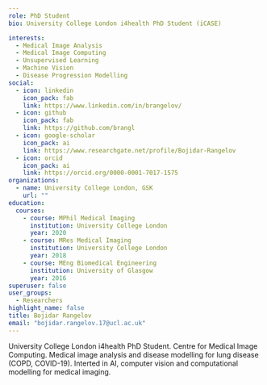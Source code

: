 ```yaml
---
role: PhD Student
bio: University College London i4health PhD Student (iCASE)

interests:
  - Medical Image Analysis
  - Medical Image Computing
  - Unsupervised Learning
  - Machine Vision
  - Disease Progression Modelling
social:
  - icon: linkedin
    icon_pack: fab
    link: https://www.linkedin.com/in/brangelov/
  - icon: github
    icon_pack: fab
    link: https://github.com/brangl
  - icon: google-scholar
    icon_pack: ai
    link: https://www.researchgate.net/profile/Bojidar-Rangelov
  - icon: orcid
    icon_pack: ai
    link: https://orcid.org/0000-0001-7017-1575
organizations:
  - name: University College London, GSK
    url: ""
education:
  courses:
    - course: MPhil Medical Imaging
      institution: University College London
      year: 2020
    - course: MRes Medical Imaging
      institution: University College London
      year: 2018
    - course: MEng Biomedical Engineering
      institution: University of Glasgow
      year: 2016
superuser: false
user_groups:
  - Researchers
highlight_name: false
title: Bojidar Rangelov
email: "bojidar.rangelov.17@ucl.ac.uk"
---
```


University College London i4health PhD Student. Centre for Medical Image Computing. Medical image analysis and disease modelling for lung disease (COPD, COVID-19). Interted in AI, computer vision and computational modelling for medical imaging. 
